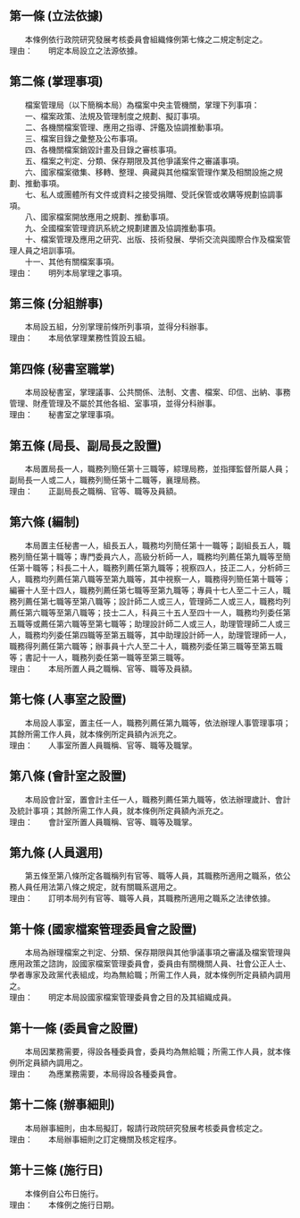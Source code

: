 第一條 (立法依據)
-----------------
　　本條例依行政院研究發展考核委員會組織條例第七條之二規定制定之。  
理由：　　明定本局設立之法源依據。

第二條 (掌理事項)
-----------------
　　檔案管理局（以下簡稱本局）為檔案中央主管機關，掌理下列事項：  
　　一、檔案政策、法規及管理制度之規劃、擬訂事項。  
　　二、各機關檔案管理、應用之指導、評鑑及協調推動事項。  
　　三、檔案目錄之彙整及公布事項。  
　　四、各機關檔案銷毀計畫及目錄之審核事項。  
　　五、檔案之判定、分類、保存期限及其他爭議案件之審議事項。  
　　六、國家檔案徵集、移轉、整理、典藏與其他檔案管理作業及相關設施之規劃、推動事項。  
　　七、私人或團體所有文件或資料之接受捐贈、受託保管或收購等規劃協調事項。  
　　八、國家檔案開放應用之規劃、推動事項。  
　　九、全國檔案管理資訊系統之規劃建置及協調推動事項。  
　　十、檔案管理及應用之研究、出版、技術發展、學術交流與國際合作及檔案管理人員之培訓事項。  
　　十一、其他有關檔案事項。  
理由：　　明列本局掌理之事項。

第三條 (分組辦事)
-----------------
　　本局設五組，分別掌理前條所列事項，並得分科辦事。  
理由：　　本局依掌理業務性質設五組。

第四條 (秘書室職掌)
-------------------
　　本局設秘書室，掌理議事、公共關係、法制、文書、檔案、印信、出納、事務管理、財產管理及不屬於其他各組、室事項，並得分科辦事。  
理由：　　秘書室之掌理事項。

第五條 (局長、副局長之設置)
---------------------------
　　本局置局長一人，職務列簡任第十三職等，綜理局務，並指揮監督所屬人員；副局長一人或二人，職務列簡任第十二職等，襄理局務。  
理由：　　正副局長之職稱、官等、職等及員額。

第六條 (編制)
-------------
　　本局置主任秘書一人，組長五人，職務均列簡任第十一職等；副組長五人，職務列簡任第十職等；專門委員六人，高級分析師一人，職務均列薦任第九職等至簡任第十職等；科長二十人，職務列薦任第九職等；視察四人，技正二人，分析師三人，職務均列薦任第八職等至第九職等，其中視察一人，職務得列簡任第十職等；編審十人至十四人，職務列薦任第七職等至第九職等；專員十七人至二十三人，職務列薦任第七職等至第八職等；設計師二人或三人，管理師二人或三人，職務均列薦任第六職等至第八職等；技士二人，科員三十五人至四十一人，職務均列委任第五職等或薦任第六職等至第七職等；助理設計師二人或三人，助理管理師二人或三人，職務均列委任第四職等至第五職等，其中助理設計師一人，助理管理師一人，職務得列薦任第六職等；辦事員十六人至二十人，職務列委任第三職等至第五職等；書記十一人，職務列委任第一職等至第三職等。  
理由：　　本局所置人員之職稱、官等、職等及員額。

第七條 (人事室之設置)
---------------------
　　本局設人事室，置主任一人，職務列薦任第九職等，依法辦理人事管理事項；其餘所需工作人員，就本條例所定員額內派充之。  
理由：　　人事室所置人員職稱、官等、職等及職掌。

第八條 (會計室之設置)
---------------------
　　本局設會計室，置會計主任一人，職務列薦任第九職等，依法辦理歲計、會計及統計事項；其餘所需工作人員，就本條例所定員額內派充之。  
理由：　　會計室所置人員職稱、官等、職等及職掌。

第九條 (人員選用)
-----------------
　　第五條至第八條所定各職稱列有官等、職等人員，其職務所適用之職系，依公務人員任用法第八條之規定，就有關職系選用之。  
理由：　　訂明本局列有官等、職等人員，其職務所適用之職系之法律依據。

第十條 (國家檔案管理委員會之設置)
---------------------------------
　　本局為辦理檔案之判定、分類、保存期限與其他爭議事項之審議及檔案管理與應用政策之諮詢，設國家檔案管理委員會，委員由有關機關人員、社會公正人士、學者專家及政黨代表組成，均為無給職；所需工作人員，就本條例所定員額內調用之。  
理由：　　明定本局設國家檔案管理委員會之目的及其組織成員。

第十一條 (委員會之設置)
-----------------------
　　本局因業務需要，得設各種委員會，委員均為無給職；所需工作人員，就本條例所定員額內調用之。  
理由：　　為應業務需要，本局得設各種委員會。

第十二條 (辦事細則)
-------------------
　　本局辦事細則，由本局擬訂，報請行政院研究發展考核委員會核定之。  
理由：　　本局辦事細則之訂定機關及核定程序。

第十三條 (施行日)
-----------------
　　本條例自公布日施行。  
理由：　　本條例之施行日期。